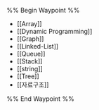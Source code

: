 

%% Begin Waypoint %%
- [[Array]]
- [[Dynamic Programming]]
- [[Graph]]
- [[Linked-List]]
- [[Queue]]
- [[Stack]]
- [[string]]
- [[Tree]]
- [[자료구조]]

%% End Waypoint %%

